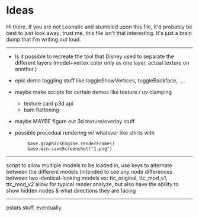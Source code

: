 # Ideas

Hi there. If you are not Loonatic and stumbled upon this file, it'd probably be best to just look away; trust me, this file isn't that interesting. It's just a brain dump that I'm writing out loud.

---

- Is it possible to recreate the tool that Disney used to separate the different layers (model+vertex color only as one layer, actual texture on another.)


- epic demo toggling stuff like toggleShowVertices, toggleBackface, ....

- maybe make scripts for certain demos like texture / uv clamping
    - texture card p3d api
    - bam flattening

- maybe MAYBE figure out 3d texture/overlay stuff

- possible procedual rendering w/ whatever like shirts with
```
        base.graphicsEngine.renderFrame()
        base.win.saveScreenshot("1.png")
```



---

script to allow multiple models to be loaded in, use keys to alternate between the different models (intended to see any node differences between two identical-looking models
ex: ttc_original, ttc_mod_v1, ttc_mod_v2
allow for typical render.analyze, but also have the ability to show hidden nodes & what directions they are facing

---

pstats stuff, eventually.